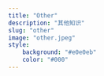 ```yaml
---
title: "Other"
description: "其他知识"
slug: "other"
image: "other.jpeg"
style:
    background: "#e0e0eb"
    color: "#000"
---
```

